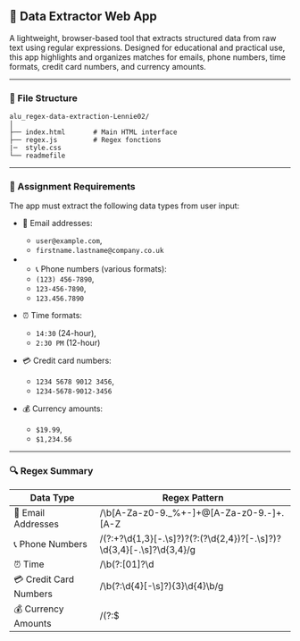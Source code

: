 ## 🧠 Data Extractor Web App

A lightweight, browser-based tool that extracts structured data from raw text using regular expressions. Designed for educational and practical use, this app highlights and organizes matches for emails, phone numbers, time formats, credit card numbers, and currency amounts.

---

### 📁 File Structure
~~~
alu_regex-data-extraction-Lennie02/
│
├── index.html       # Main HTML interface
├── regex.js         # Regex fonctions
|─  style.css        
└── readmefile
~~~
---

### 📌 Assignment Requirements

The app must extract the following data types from user input:

- 📧 Email addresses:
  - `user@example.com`,
  - `firstname.lastname@company.co.uk`

- - 📞 Phone numbers (various formats):
  - `(123) 456-7890`,
  - `123-456-7890`,
  - `123.456.7890`


- ⏰ Time formats:
  - `14:30` (24-hour),
  - `2:30 PM` (12-hour)

- 💳 Credit card numbers:
  - `1234 5678 9012 3456`,
  - `1234-5678-9012-3456`

- 💰 Currency amounts:
  - `$19.99`,
  - `$1,234.56`

---
### 🔍 Regex Summary

| Data Type            | Regex Pattern |
|----------------------|---------------|
| 📧 Email Addresses       | /\b[A-Za-z0-9._%+-]+@[A-Za-z0-9.-]+\.[A-Z|a-z]{2,}\b/g |
| 📞 Phone Numbers         | /(?:\+?\d{1,3}[-.\s]?)?(?:\(?\d{2,4}\)?[-.\s]?)?\d{3,4}[-.\s]?\d{3,4}/g |
| ⏰ Time                  | /\b(?:[01]?\d|2[0-3]):[0-5]\d(?:\s?[APap][Mm])?\b/g |
| 💳 Credit Card Numbers   | /\b(?:\d{4}[-\s]?){3}\d{4}\b/g |
| 💰 Currency Amounts      | /(?:\$|€|£|Rwf|USD|EUR|GBP)\s?\d+(?:,\d{3})*(?:\.\d{2})?/g |


